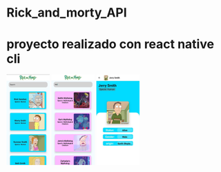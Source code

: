 # Rick_and_morty_API

# proyecto realizado con react native cli

<img src="./README_IMG/listado.jpeg" width="100px">
<img src="./README_IMG/filtrado.jpeg" width="100px">
<img src="./README_IMG/Detalles.jpeg" width="100px">
